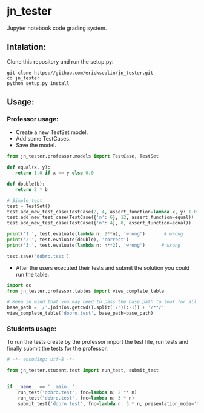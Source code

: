 # jn_tester
Jupyter notebook code grading system.

## Intalation:

Clone this repository and run the setup.py:
```
git clone https://github.com/erickseolin/jn_tester.git
cd jn_tester
python setup.py install
```

## Usage:

### Professor usage:

 - Create a new TestSet model.
 - Add some TestCases.
 - Save the model.
 
 ```python
from jn_tester.professor.models import TestCase, TestSet

def equal(x, y):
    return 1.0 if x == y else 0.0

def double(b):
    return 2 * b

# Simple test
test = TestSet()
test.add_new_test_case(TestCase(2, 4, assert_function=lambda x, y: 1.0 if x == y else 0.0))
test.add_new_test_case(TestCase({'n': 6}, 12, assert_function=equal))
test.add_new_test_case(TestCase({'n': 4}, 8, assert_function=equal))

print('1:', test.evaluate(lambda n: 2**n), 'wrong')       # wrong
print('2:', test.evaluate(double), 'correct')
print('3:', test.evaluate(lambda n: n**2), 'wrong')      # wrong

test.save('dobro.test')
 ```

 - After the users executed their tests and submit the solution you could run the table.
 ```python
 import os
 from jn_tester.professor.tables import view_complete_table
 
 # Keep in mind that you may need to pass the base path to look for all students files
 base_path = '/'.join(os.getcwd().split('/')[:-1]) + '/**/'
 view_complete_table('dobro.test', base_path=base_path)
 ```
 

### Students usage:

To run the tests create by the professor import the test file, run tests and finally 
submit the tests for the professor.

```python
# -*- encoding: utf-8 -*-

from jn_tester.student.test import run_test, submit_test


if __name__ == '__main__':
    run_test('dobro.test', fnc=lambda n: 2 ** n)
    run_test('dobro.test', fnc=lambda n: 3 * n)
    submit_test('dobro.test', fnc=lambda n: 3 * n, presentation_mode='table')
```
